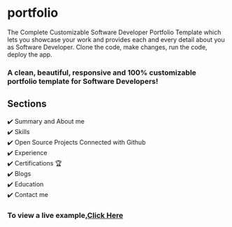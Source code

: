 # portfolio
The Complete Customizable Software Developer Portfolio Template which lets you showcase your work and provides each and every detail about you as Software Developer. Clone the code, make changes, run the code, deploy the app.
<h3>A clean, beautiful, responsive and 100% customizable portfolio
template for Software Developers!</h3>
<h2>Sections</h2>
<p>✔️ Summary and About me<br>
✔️ Skills<br>
✔️ Open Source Projects Connected with Github<br>
✔️ Experience<br>
✔️ Certifications 🏆<br>
✔️ Blogs<br>
✔️ Education<br>
✔️ Contact me</p>
<h3>To view a live example,<a href="https://mahendragandham.tech">Click Here</a></h3>
